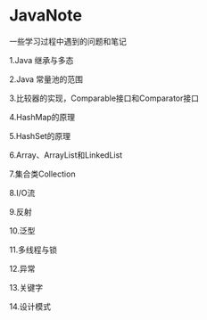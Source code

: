 # JavaNote
一些学习过程中遇到的问题和笔记


1.Java 继承与多态


2.Java 常量池的范围


3.比较器的实现，Comparable接口和Comparator接口


4.HashMap的原理


5.HashSet的原理


6.Array、ArrayList和LinkedList


7.集合类Collection


8.I/O流


9.反射


10.泛型


11.多线程与锁


12.异常


13.关键字


14.设计模式
